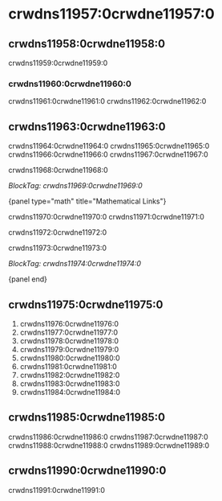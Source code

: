 # crwdns11957:0crwdne11957:0

## crwdns11958:0crwdne11958:0

crwdns11959:0crwdne11959:0

### crwdns11960:0crwdne11960:0

crwdns11961:0crwdne11961:0 crwdns11962:0crwdne11962:0

## crwdns11963:0crwdne11963:0

crwdns11964:0crwdne11964:0 crwdns11965:0crwdne11965:0 crwdns11966:0crwdne11966:0 crwdns11967:0crwdne11967:0

crwdns11968:0crwdne11968:0

*BlockTag: crwdns11969:0crwdne11969:0*

{panel type="math" title="Mathematical Links"}

crwdns11970:0crwdne11970:0 crwdns11971:0crwdne11971:0

crwdns11972:0crwdne11972:0

crwdns11973:0crwdne11973:0

*BlockTag: crwdns11974:0crwdne11974:0*

{panel end}

## crwdns11975:0crwdne11975:0

1. crwdns11976:0crwdne11976:0
2. crwdns11977:0crwdne11977:0
3. crwdns11978:0crwdne11978:0
4. crwdns11979:0crwdne11979:0
5. crwdns11980:0crwdne11980:0
6. crwdns11981:0crwdne11981:0
7. crwdns11982:0crwdne11982:0
8. crwdns11983:0crwdne11983:0
9. crwdns11984:0crwdne11984:0

## crwdns11985:0crwdne11985:0

crwdns11986:0crwdne11986:0 crwdns11987:0crwdne11987:0 crwdns11988:0crwdne11988:0 crwdns11989:0crwdne11989:0

## crwdns11990:0crwdne11990:0

crwdns11991:0crwdne11991:0
